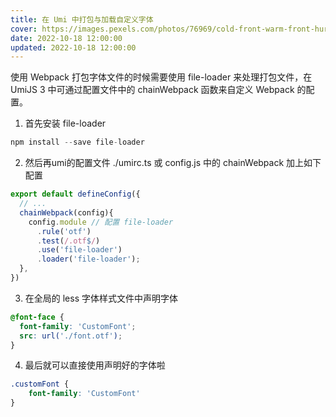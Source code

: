 ```yaml
---
title: 在 Umi 中打包与加载自定义字体
cover: https://images.pexels.com/photos/76969/cold-front-warm-front-hurricane-felix-76969.jpeg
date: 2022-10-18 12:00:00
updated: 2022-10-18 12:00:00
---
```

使用 Webpack 打包字体文件的时候需要使用 file-loader 来处理打包文件，在 UmiJS 3 中可通过配置文件中的 chainWebpack 函数来自定义 Webpack 的配置。

1. 首先安装 file-loader
```javascript
npm install --save file-loader
```

2. 然后再umi的配置文件 ./umirc.ts 或 config.js 中的 chainWebpack 加上如下配置
```javascript
export default defineConfig({
  // ...
  chainWebpack(config){
    config.module // 配置 file-loader
      .rule('otf')
      .test(/.otf$/)
      .use('file-loader')
      .loader('file-loader');
  },
})
```

3. 在全局的 less 字体样式文件中声明字体
```css
@font-face {
  font-family: 'CustomFont';
  src: url('./font.otf');
}
```

4. 最后就可以直接使用声明好的字体啦
```css
.customFont {
	font-family: 'CustomFont'
}
```
